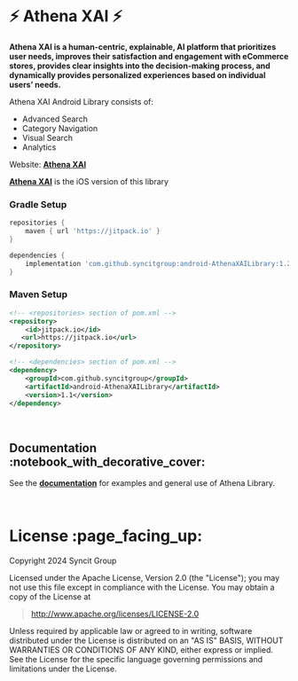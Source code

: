 # :zap: Athena XAI :zap:

**Athena XAI is a human-centric, explainable, AI platform that prioritizes user needs, improves their satisfaction and engagement with eCommerce stores, provides clear insights into the decision-making process, and dynamically provides personalized experiences based on individual users’ needs.**

Athena XAI Android Library consists of:

* Advanced Search
* Category Navigation
* Visual Search
* Analytics

Website: [**Athena XAI**](https://a-x.ai/)

[**Athena XAI**](https://github.com/syncitgroup/mobile-AthenaXAILibrary) is the iOS version of this library

### Gradle Setup

```gradle
repositories {
    maven { url 'https://jitpack.io' }
}

dependencies {
    implementation 'com.github.syncitgroup:android-AthenaXAILibrary:1.2'
}
```

### Maven Setup

```xml
<!-- <repositories> section of pom.xml -->
<repository>
    <id>jitpack.io</id>
   <url>https://jitpack.io</url>
</repository>

<!-- <dependencies> section of pom.xml -->
<dependency>
    <groupId>com.github.syncitgroup</groupId>
    <artifactId>android-AthenaXAILibrary</artifactId>
    <version>1.1</version>
</dependency>
```

<br/>

<h2 id="documentation">Documentation :notebook_with_decorative_cover:</h2>

See the [**documentation**](https://www.syncitgroup.com/) for examples and general use of Athena Library.

<br/>

<h1 id="license">License :page_facing_up:</h1>

Copyright 2024 Syncit Group

Licensed under the Apache License, Version 2.0 (the "License");
you may not use this file except in compliance with the License.
You may obtain a copy of the License at

> http://www.apache.org/licenses/LICENSE-2.0

Unless required by applicable law or agreed to in writing, software
distributed under the License is distributed on an "AS IS" BASIS,
WITHOUT WARRANTIES OR CONDITIONS OF ANY KIND, either express or implied.
See the License for the specific language governing permissions and
limitations under the License.

<br/>